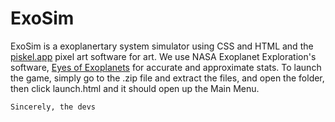 # ExoSim
ExoSim is a exoplanertary system simulator using CSS and HTML and the <a href="https://www.piskelapp.com">piskel.app</a> pixel art software for art. We use NASA Exoplanet Exploration's software, <a href="https://exoplanets.nasa.gov/eyes-on-exoplanets/#/">Eyes of Exoplanets</a> for accurate and approximate stats. To launch the game, simply go to the .zip file and extract the files, and open the folder, then click launch.html and it should open up the Main Menu.

    Sincerely, the devs
